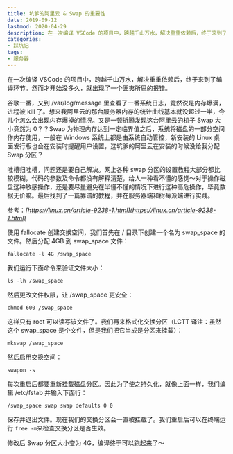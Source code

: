 ```yaml
---
title: 坑爹的阿里云 & Swap 的重要性
date: 2019-09-12
lastmod: 2020-04-29
description: 在一次编译 VSCode 的项目中，跨越千山万水，解决重重依赖后，终于来到了编译环节。然而才开始没多久，就出现了一个匪夷所思的报错。
categories:
- 踩坑记
tags:
- 服务器
---
```



在一次编译 VSCode 的项目中，跨越千山万水，解决重重依赖后，终于来到了编译环节。然而才开始没多久，就出现了一个匪夷所思的报错。

谷歌一番，又到 /var/log/message 里查看了一番系统日志，竟然说是内存爆满，进程被 kill 了。想来我阿里云的那台服务器内存的统计曲线基本就没超过一半，今儿个怎么会出现内存爆掉的情况。又是一顿折腾发现这台阿里云的机子 Swap 大小竟然为 0？？Swap 为物理内存达到一定临界值之后，系统将磁盘的一部分空间作内存使用，一般在 Windows 系统上都是由系统自动管控，新安装的 Linux 桌面发行版也会在安装时提醒用户设置，这坑爹的阿里云在安装的时候没给我分配 Swap 分区？

吐槽归吐槽，问题还是要自己解决。网上各种 swap 分区的设置教程大部分都比较模糊，代码的参数及命令都没有解释清楚，给人一种看不懂的感觉～对于操作磁盘这种敏感操作，还是要尽量避免在半懂不懂的情况下进行这种高危操作，毕竟数据无价嘛。最后找到了一篇靠谱的教程，并在服务器端和树莓派端进行实践。

参考：_[https://linux.cn/article-9238-1.html](https://linux.cn/article-9238-1.html)_

使用 fallocate 创建交换空间，我们首先在 / 目录下创建一个名为 swap_space 的文件。然后分配 4GB 到 swap_space 文件：

```
fallocate -l 4G /swap_space
```

我们运行下面命令来验证文件大小：

```
ls -lh /swap_space
```

然后更改文件权限，让 /swap_space 更安全：

```
chmod 600 /swap_space
```

这样只有 root 可以读写该文件了。我们再来格式化交换分区（LCTT 译注：虽然这个 swap_space 是个文件，但是我们把它当成是分区来挂载）：

```
mkswap /swap_space
```

然后启用交换空间：

```
swapon -s
```

每次重启后都要重新挂载磁盘分区。因此为了使之持久化，就像上面一样，我们编辑 /etc/fstab 并输入下面行：

```
/swap_space swap swap defaults 0 0
```

保存并退出文件。现在我们的交换分区会一直被挂载了。我们重启后可以在终端运行 ` free -m `来检查交换分区是否生效。

修改后 Swap 分区大小变为 4G，编译终于可以跑起来了～